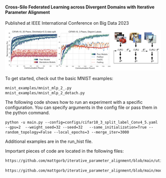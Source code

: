 
#### Cross-Silo Federated Learning across Divergent Domains with Iterative Parameter Alignment
Published at IEEE International Conference on Big Data 2023

![alt text](teaser.png)


To get started, check out the basic MNIST examples: 
```
mnist_examples/mnist_mlp_2_.py 
mnist_examples/mnist_mlp_2_detach.py
```


The following code shows how to run an experiment with a specific configuration.  You can specify arguments in the config file or pass them in the python command.  

```
python -u main.py --config=configs/cifar10_3_split_label_Conv4_5.yaml --gpu=2  --weight_seed=32 --seed=32   --same_initialization=True --random_topology=False --local_epochs=3 --merge_iter=3000
```


Additional examples are in the run_hist file. 


Important pieces of code are located in the following files: 
```
https://github.com/mattgorb/iterative_parameter_alignment/blob/main/utils/align_util.py

https://github.com/mattgorb/iterative_parameter_alignment/blob/main/models/layers.py
```